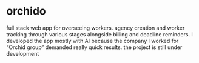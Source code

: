 # orchido
full stack web app for overseeing workers. agency creation and worker tracking through various stages alongside billing and deadline reminders.
I developed the app mostly with AI because the company I worked for “Orchid group” demanded really quick results.
the project is still under development
